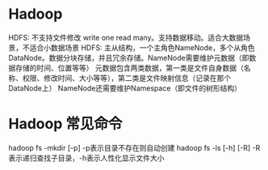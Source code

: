 # Hadoop
HDFS: 不支持文件修改 write one read many。支持数据移动。适合大数据场景，不适合小数据场景
HDFS: 主从结构，一个主角色NameNode，多个从角色DataNode。数据分块存储，并且冗余存储。NameNode需要维护元数据（即数据存储的时间、位置等等）
元数据包含两类数据，第一类是文件自身数据（名称、权限、修改时间、大小等等），第二类是文件映射信息（记录在那个DataNode上）
NameNode还需要维护Namespace（即文件的树形结构）
# Hadoop 常见命令
hadoop fs -mkdir [-p] <path> -p表示目录不存在则自动创建
hadoop fs -ls [-h] [-R] <path> -R表示递归查找子目录，-h表示人性化显示文件大小
